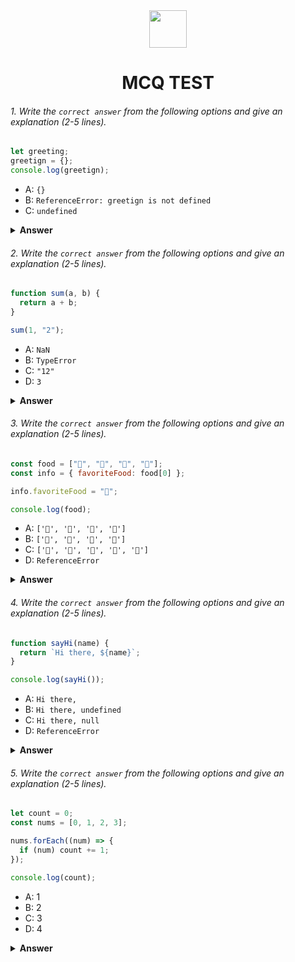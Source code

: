 <div align="center">
  <img height="60" src="https://edurev.gumlet.io/AllImages/original/ApplicationImages/CourseImages/944e5d47-8c55-4a89-91e5-22ab5f2798fc_CI.png">
  <h1>MCQ TEST</h1>
</div>

###### 1. Write the `correct answer` from the following options and give an explanation (2-5 lines).

```javascript
let greeting;
greetign = {};
console.log(greetign);
```

- A: `{}`
- B: `ReferenceError: greetign is not defined`
- C: `undefined`

<details><summary><b>Answer</b></summary>
<p>

#### Answer: B ?

<i>Here we declared the variable named "greeting" but here console "greetign" which is an another variable. JavaScript is case-sensitive, so "greeting" and :greetign" are shown as two different variables. so its shows "ReferenceError: greetign is not defined"</i>

</p>
</details>

###### 2. Write the `correct answer` from the following options and give an explanation (2-5 lines).

```javascript
function sum(a, b) {
  return a + b;
}

sum(1, "2");
```

- A: `NaN`
- B: `TypeError`
- C: `"12"`
- D: `3`

<details><summary><b>Answer</b></summary>
<p>

#### Answer: C ?

<i>The answer will be 12. Because the sum function try to be add the element a and b . But the sum will called a number and a string so the function add a number (1) and a string ("2"). So, when we call sum(1, "2"); , the result will be "12" (a string), not the numeric value 3.</i>

</p>
</details>

###### 3. Write the `correct answer` from the following options and give an explanation (2-5 lines).

```javascript
const food = ["🍕", "🍫", "🥑", "🍔"];
const info = { favoriteFood: food[0] };

info.favoriteFood = "🍝";

console.log(food);
```

- A: `['🍕', '🍫', '🥑', '🍔']`
- B: `['🍝', '🍫', '🥑', '🍔']`
- C: `['🍝', '🍕', '🍫', '🥑', '🍔']`
- D: `ReferenceError`

<details><summary><b>Answer</b></summary>
<p>

#### Answer: A ?

<i>Here, you have an array food and an object info with a property favoriteFood that is initially assigned the value of the first element of the food array, which is "🍕".However, you then reassign the info.favoriteFood property to "🍝". This reassignment does not affect the original food array in any way. so the result will be `['🍕', '🍫', '🥑', '🍔']` </i>

</p>
</details>

###### 4. Write the `correct answer` from the following options and give an explanation (2-5 lines).

```javascript
function sayHi(name) {
  return `Hi there, ${name}`;
}

console.log(sayHi());
```

- A: `Hi there,`
- B: `Hi there, undefined`
- C: `Hi there, null`
- D: `ReferenceError`

<details><summary><b>Answer</b></summary>
<p>

#### Answer: B ?

<i>Here, the function are create with a name parameter, but log ar happened with no parameter. so the parameter will show undefined and anser will be "Hi there, undefined"</i>

</p>
</details>

###### 5. Write the `correct answer` from the following options and give an explanation (2-5 lines).

```javascript
let count = 0;
const nums = [0, 1, 2, 3];

nums.forEach((num) => {
  if (num) count += 1;
});

console.log(count);
```

- A: 1
- B: 2
- C: 3
- D: 4

<details><summary><b>Answer</b></summary>
<p>

#### Answer: C ?

<i>Here, we have an array nums containing numbers, and we're using the forEach method to iterate over each element of the array. Inside the forEach callback function, we have a conditional statement that checks if num is truthy, it increments the count variable by 1.
the 0 is not count for the function so the answer will be 3 as well.</i>

</p>
</details>
